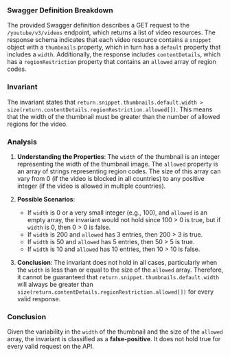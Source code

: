### Swagger Definition Breakdown
The provided Swagger definition describes a GET request to the `/youtube/v3/videos` endpoint, which returns a list of video resources. The response schema indicates that each video resource contains a `snippet` object with a `thumbnails` property, which in turn has a `default` property that includes a `width`. Additionally, the response includes `contentDetails`, which has a `regionRestriction` property that contains an `allowed` array of region codes.

### Invariant
The invariant states that `return.snippet.thumbnails.default.width > size(return.contentDetails.regionRestriction.allowed[])`. This means that the width of the thumbnail must be greater than the number of allowed regions for the video.

### Analysis
1. **Understanding the Properties**: The `width` of the thumbnail is an integer representing the width of the thumbnail image. The `allowed` property is an array of strings representing region codes. The size of this array can vary from 0 (if the video is blocked in all countries) to any positive integer (if the video is allowed in multiple countries).

2. **Possible Scenarios**:
   - If `width` is 0 or a very small integer (e.g., 100), and `allowed` is an empty array, the invariant would not hold since 100 > 0 is true, but if `width` is 0, then 0 > 0 is false.
   - If `width` is 200 and `allowed` has 3 entries, then 200 > 3 is true.
   - If `width` is 50 and `allowed` has 5 entries, then 50 > 5 is true.
   - If `width` is 10 and `allowed` has 10 entries, then 10 > 10 is false.

3. **Conclusion**: The invariant does not hold in all cases, particularly when the `width` is less than or equal to the size of the `allowed` array. Therefore, it cannot be guaranteed that `return.snippet.thumbnails.default.width` will always be greater than `size(return.contentDetails.regionRestriction.allowed[])` for every valid response.

### Conclusion
Given the variability in the `width` of the thumbnail and the size of the `allowed` array, the invariant is classified as a **false-positive**. It does not hold true for every valid request on the API.
